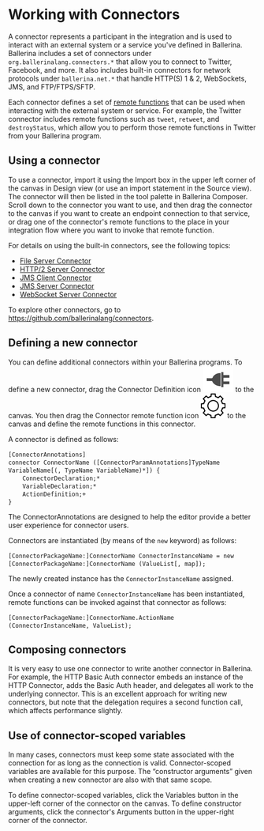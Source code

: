 # Working with Connectors

A connector represents a participant in the integration and is used to interact with an external system or a service you've defined in Ballerina. Ballerina includes a set of connectors under `org.ballerinalang.connectors.*` that allow you to connect to Twitter, Facebook, and more. It also includes built-in connectors for network protocols under `ballerina.net.*` that handle HTTP(S) 1 & 2, WebSockets, JMS, and FTP/FTPS/SFTP.

Each connector defines a set of [remote functions](remote-functions.md) that can be used when interacting with the external system or service. For example, the Twitter connector includes remote functions such as `tweet`, `retweet`, and `destroyStatus`, which allow you to perform those remote functions in Twitter from your Ballerina program.

## Using a connector

To use a connector, import it using the Import box in the upper left corner of the canvas in Design view (or use an import statement in the Source view). The connector will then be listed in the tool palette in Ballerina Composer. Scroll down to the connector you want to use, and then drag the connector to the canvas if you want to create an endpoint connection to that service, or drag one of the connector's remote functions to the place in your integration flow where you want to invoke that remote function. 

For details on using the built-in connectors, see the following topics:

* [File Server Connector](../server-connectors/file-server.md)
* [HTTP/2 Server Connector](../server-connectors/http2-server.md)
* [JMS Client Connector](../server-connectors/jms-client.md)
* [JMS Server Connector](../server-connectors/jms-server.md)
* [WebSocket Server Connector](../server-connectors/websocket-server.md)

To explore other connectors, go to https://github.com/ballerinalang/connectors. 

## Defining a new connector

You can define additional connectors within your Ballerina programs. To define a new connector, drag the Connector Definition icon ![alt-text](../images/icons/connector.png "Connector Definition icon") to the canvas. You then drag the Connector remote function icon ![alt-text](../images/icons/action.png "Connector remote function icon") to the canvas and define the remote functions in this connector. 

A connector is defined as follows:
```
[ConnectorAnnotations]
connector ConnectorName ([ConnectorParamAnnotations]TypeName VariableName[(, TypeName VariableName)*]) {
    ConnectorDeclaration;*
    VariableDeclaration;*
    ActionDefinition;+
}
```

The ConnectorAnnotations are designed to help the editor provide a better user experience for connector users.

Connectors are instantiated (by means of the `new` keyword) as follows:
```
[ConnectorPackageName:]ConnectorName ConnectorInstanceName = new [ConnectorPackageName:]ConnectorName (ValueList[, map]);
```
The newly created instance has the `ConnectorInstanceName` assigned.

Once a connector of name `ConnectorInstanceName` has been instantiated, remote functions can be invoked against that connector as follows:
```
[ConnectorPackageName:]ConnectorName.ActionName (ConnectorInstanceName, ValueList);
```
## Composing connectors  
It is very easy to use one connector to write another connector in Ballerina. For example, the HTTP Basic Auth connector embeds an instance of the HTTP Connector, adds the Basic Auth header, and delegates all work to the underlying connector. This is an excellent approach for writing new connectors, but note that the delegation requires a second function call, which affects performance slightly.

## Use of connector-scoped variables
In many cases, connectors must keep some state associated with the connection for as long as the connection is valid. Connector-scoped variables are available for this purpose. The “constructor arguments” given when creating a new connector are also with that same scope.

To define connector-scoped variables, click the Variables button in the upper-left corner of the connector on the canvas. To define constructor arguments, click the connector's Arguments button in the upper-right corner of the connector. 
